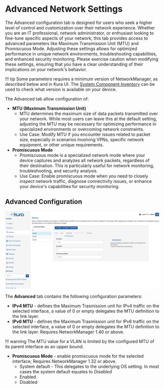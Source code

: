 # Advanced Network Settings

The Advanced configuration tab is designed for users who seek a higher level of control and customization over their network experience. Whether you are an IT professional, network administrator, or enthusiast looking to fine-tune specific aspects of your network, this tab provides access to advanced parameters like Maximum Transmission Unit (MTU) and Promiscuous Mode. Adjusting these settings allows for optimized performance in unique network environments, troubleshooting capabilities, and enhanced security monitoring. Please exercise caution when modifying these settings, ensuring that you have a clear understanding of their implications on your network's behavior.

!!! tip
    Some parameters requires a minimum version of NetworkManager, as described below and in Kura UI. The [System Component Inventory](../administration/system-component-inventory.md) can be used to check what version is available on your device.
    
The Advanced tab allow configuration of:

- **MTU (Maximum Transmission Unit)**
    - MTU determines the maximum size of data packets transmitted over your network. While most users can leave this at the default setting, adjusting the MTU may be necessary for optimizing performance in specialized environments or overcoming network constraints.
    - Use Case: Modify MTU if you encounter issues related to packet size, especially in scenarios involving VPNs, specific network equipment, or other unique requirements.
- **Promiscuous Mode**
    - Promiscuous mode is a specialized network mode where your device captures and analyzes all network packets, regardless of their destination. This is particularly useful for network monitoring, troubleshooting, and security analysis.
    - Use Case: Enable promiscuous mode when you need to closely inspect network traffic, diagnose connectivity issues, or enhance your device's capabilities for security monitoring.
	
## Advanced Configuration

![Advanced Tab](./images/network-advanced.png)

The **Advanced** tab contains the following configuration parameters:

- **IPv4 MTU** - defines the Maximum Trasmission unit for IPv4 traffic on the selected interface, a value of 0 or empty delegates the MTU definition to the link layer.
- **IPv6 MTU** - defines the Maximum Trasmission unit for IPv6 traffic on the selected interface, a value of 0 or empty delegates the MTU definition to the link layer. Requires NetworkManager 1.40 or above.

!!! warning
    The MTU value for a VLAN is limited by the configured MTU of its parent interface as an upper bound.
    
- **Promiscuous Mode** - enable promiscuous mode for the selected interface; Requires NetworkManager 1.32 or above.
    - System default - This delegates to the underlying OS setting. In most cases the system default equates to _Disabled_
    - Enabled
    - Disabled
